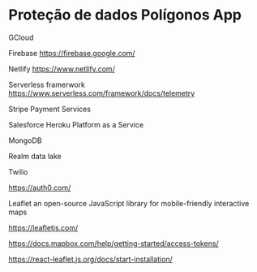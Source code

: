 # Proteção de dados Polígonos App

GCloud 

Firebase
https://firebase.google.com/

Netlify
https://www.netlify.com/

Serverless framerwork 
https://www.serverless.com/framework/docs/telemetry

Stripe Payment Services

Salesforce Heroku Platform as a Service

MongoDB 

Realm data lake

Twilio 

https://auth0.com/

Leaflet an open-source JavaScript library for mobile-friendly interactive maps

https://leafletjs.com/

https://docs.mapbox.com/help/getting-started/access-tokens/

https://react-leaflet.js.org/docs/start-installation/

